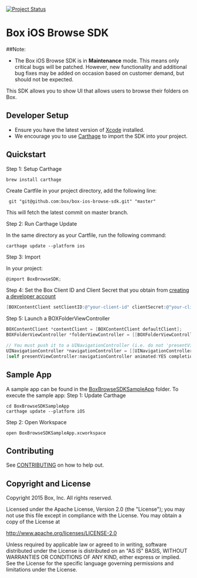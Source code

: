 [![Project Status](http://opensource.box.com/badges/active.svg)](http://opensource.box.com/badges)

Box iOS Browse SDK
===================

##Note:

- The Box iOS Browse SDK is in **Maintenance** mode. This means only critical bugs will be patched. However, new functionality and additional bug fixes may be added on occasion based on customer demand, but should not be expected.

This SDK allows you to show UI that allows users to browse their folders on Box.

Developer Setup
---------------
 * Ensure you have the latest version of [Xcode](https://developer.apple.com/xcode/) installed.
 * We encourage you to use [Carthage](https://github.com/Carthage/Carthage) to import the SDK into your project.

Quickstart
----------
Step 1: Setup Carthage
```
brew install carthage
```
Create Cartfile in your project directory, add the following line:
```
 git "git@github.com:box/box-ios-browse-sdk.git" "master"
```
This will fetch the latest commit on master branch.

Step 2: Run Carthage Update

In the same directory as your Cartfile, run the following command:
```
carthage update --platform ios
```
Step 3: Import

In your project:

```objectivec
@import BoxBrowseSDK;
```

Step 4: Set the Box Client ID and Client Secret that you obtain from [creating a developer account](http://developers.box.com/)
```objectivec
[BOXContentClient setClientID:@"your-client-id" clientSecret:@"your-client-secret"];
```
Step 5: Launch a BOXFolderViewController
```objectivec
BOXContentClient *contentClient = [BOXContentClient defaultClient];
BOXFolderViewController *folderViewController = [[BOXFolderViewController alloc] initWithContentClient:contentClient];

// You must push it to a UINavigationController (i.e. do not 'presentViewController')
UINavigationController *navigationController = [[UINavigationController alloc] initWithRootViewController:folderViewController];
[self presentViewController:navigationController animated:YES completion:nil];
```

Sample App
----------
A sample app can be found in the [BoxBrowseSDKSampleApp](../../tree/master/BoxBrowseSDKSampleApp) folder. To execute the sample app:
Step 1: Update Carthage
```
cd BoxBrowseSDKSampleApp
carthage update --platform iOS
```
Step 2: Open Workspace
```
open BoxBrowseSDKSampleApp.xcworkspace
```

Contributing
------------
See [CONTRIBUTING](CONTRIBUTING.md) on how to help out.


Copyright and License
---------------------
Copyright 2015 Box, Inc. All rights reserved.

Licensed under the Apache License, Version 2.0 (the "License");
you may not use this file except in compliance with the License.
You may obtain a copy of the License at

   http://www.apache.org/licenses/LICENSE-2.0

Unless required by applicable law or agreed to in writing, software
distributed under the License is distributed on an "AS IS" BASIS,
WITHOUT WARRANTIES OR CONDITIONS OF ANY KIND, either express or implied.
See the License for the specific language governing permissions and
limitations under the License.
